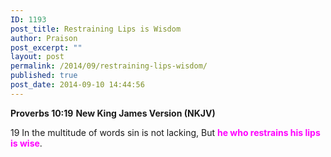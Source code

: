 ```yaml
---
ID: 1193
post_title: Restraining Lips is Wisdom
author: Praison
post_excerpt: ""
layout: post
permalink: /2014/09/restraining-lips-wisdom/
published: true
post_date: 2014-09-10 14:44:56
---
```

<strong>Proverbs 10:19</strong>
<strong> New King James Version (NKJV)</strong>

19 In the multitude of words sin is not lacking,
But <span style="color: #ff00ff;"><strong>he who restrains his lips is wise</strong></span>.